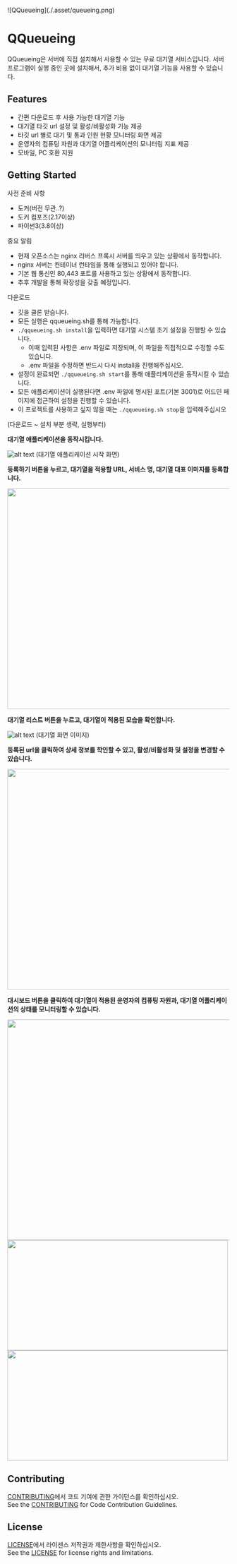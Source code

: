 <br>
![QQueueing](./.asset/queueing.png)  



<div align="left">
    <h1>QQueueing</h1>
</div>

QQueueing은 서버에 직접 설치해서 사용할 수 있는 무료 대기열 서비스입니다. 서버 프로그램이 실행 중인 곳에 설치해서, 추가 비용 없이 대기열 기능을 사용할 수 있습니다.

## Features

- 간편 다운로드 후 사용 가능한 대기열 기능
- 대기열 타깃 url 설정 및 활성/비활성화 기능 제공
- 타깃 url 별로 대기 및 통과 인원 현황 모니터링 화면 제공
- 운영자의 컴퓨팅 자원과 대기열 어플리케이션의 모니터링 지표 제공
- 모바일, PC 호환 지원


## Getting Started

사전 준비 사항  
- 도커(버전 무관..?)
- 도커 컴포즈(2.17이상)
- 파이썬3(3.8이상)

중요 알림
- 현재 오픈소스는 nginx 리버스 프록시 서버를 띄우고 있는 상황에서 동작합니다.
- nginx 서버는 컨테이너 런타임을 통해 실행되고 있어야 합니다.
- 기본 웹 통신인 80,443 포트를 사용하고 있는 상황에서 동작합니다.
- 추후 개발을 통해 확장성을 갖출 예정입니다.

다운로드  
- 깃을 클론 받습니다.
- 모든 실행은 qqueueing.sh를 통해 가능합니다.
- `./qqueueing.sh install`을 입력하면 대기열 시스템 초기 설정을 진행할 수 있습니다.
  - 이때 입력된 사항은 .env 파일로 저장되며, 이 파일을 직접적으로 수정할 수도 있습니다.
  - .env 파일을 수정하면 반드시 다시 install을 진행해주십시오.
- 설정이 완료되면 `./qqueueing.sh start`를 통해 애플리케이션을 동작시킬 수 있습니다.
- 모든 애플리케이션이 실행된다면 .env 파일에 명시된 포트(기본 3001)로 어드민 페이지에 접근하여 설정을 진행할 수 있습니다.
- 이 프로젝트를 사용하고 싶지 않을 때는 `./qqueueing.sh stop`을 입력해주십시오 

(다운로드 ~ 설치 부분 생략, 실행부터)

<b>대기열 애플리케이션을 동작시킵니다.</b>

![alt text](image.png)
(대기열 애플리케이션 시작 화면)

<b>등록하기 버튼을 누르고, 대기열을 적용할 URL, 서비스 명, 대기열 대표 이미지를 등록합니다.</b>

<img src="https://lab.ssafy.com/s10-bigdata-recom-sub2/S10P22A706/uploads/0a5b52e80202ae2bfc99a6b59f11b612/%EB%8C%80%EA%B8%B0%EC%97%B4_%EB%93%B1%EB%A1%9D_%ED%99%94%EB%A9%B4.PNG" width="1000" height="500">

<b>대기열 리스트 버튼을 누르고, 대기열이 적용된 모습을 확인합니다.</b>

![alt text](image.png)
(대기열 화면 이미지)

<b>등록된 url을 클릭하여 상세 정보를 학인할 수 있고, 활성/비활성화 및 설정을 변경할 수 있습니다. </b>

<img src="https://lab.ssafy.com/s10-bigdata-recom-sub2/S10P22A706/uploads/1032df0f0fdeb394a00428af18b1c95f/url_%EC%83%81%EC%84%B8_%EC%A0%95%EB%B3%B4_%ED%99%94%EB%A9%B4.PNG" width="1000" height="500">

<b>대시보드 버튼을 클릭하여 대기열이 적용된 운영자의 컴퓨팅 자원과, 대기열 어플리케이션의 상태를 모니터링할 수 있습니다.</b>

<img src="https://lab.ssafy.com/s10-bigdata-recom-sub2/S10P22A706/uploads/337ff56068974005c2bb6f73e1649a8e/%EB%8C%80%EC%8B%9C%EB%B3%B4%EB%93%9C_%ED%99%94%EB%A9%B4.PNG" width="1000" height="500">
</br>
<img src="https://lab.ssafy.com/s10-bigdata-recom-sub2/S10P22A706/uploads/494b5ba9a9706ab127ad7000bb75ac17/%EC%9A%B4%EC%98%81%EC%9E%90_%EC%BB%B4%ED%93%A8%ED%8C%85_%EC%9E%90%EC%9B%90_%EB%AA%A8%EB%8B%88%ED%84%B0%EB%A7%81.PNG" width="500" height="250">

<img src="https://lab.ssafy.com/s10-bigdata-recom-sub2/S10P22A706/uploads/9c7cbfe5b00507b70ae92b2d53deb3ff/%EB%8C%80%EA%B8%B0%EC%97%B4_%EC%95%A0%ED%94%8C%EB%A6%AC%EC%BC%80%EC%9D%B4%EC%85%98_%EB%AA%A8%EB%8B%88%ED%84%B0%EB%A7%81_%ED%99%94%EB%A9%B4.PNG" width="500" height="250">


## Contributing

[CONTRIBUTING](./CONTRIBUTING_KOR.md)에서 코드 기여에 관한 가이던스를 확인하십시오.  
See the [CONTRIBUTING](./CONTRIBUTING.md) for Code Contribution Guidelines.



## License

[LICENSE](./LICENSE)에서 라이센스 저작권과 제한사항을 확인하십시오.  
See the [LICENSE](./LICENSE) for license rights and limitations.
